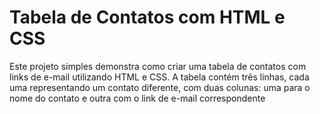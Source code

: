 # Tabela de Contatos com HTML e CSS
Este projeto simples demonstra como criar uma tabela de contatos com links de e-mail utilizando HTML e CSS. A tabela contém três linhas, cada uma representando um contato diferente, com duas colunas: uma para o nome do contato e outra com o link de e-mail correspondente
